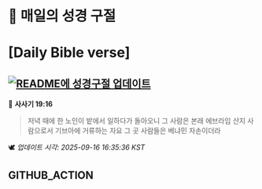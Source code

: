 # 🙏 매일의 성경 구절
# [Daily Bible verse]
## [![README에 성경구절 업데이트](https://github.com/DONGSUKA/first_test/actions/workflows/update-readme-bible.yml/badge.svg)](https://github.com/DONGSUKA/first_test/actions/workflows/update-readme-bible.yml)
<!-- START_BIBLE_VERSE -->
📖 **사사기 19:16**
> 저녁 때에 한 노인이 밭에서 일하다가 돌아오니 그 사람은 본래 에브라임 산지 사람으로서 기브아에 거류하는 자요 그 곳 사람들은 베냐민 자손이더라

🕊️ _업데이트 시각: 2025-09-16 16:35:36 KST_
  <!-- END_BIBLE_VERSE -->
## GITHUB_ACTION
